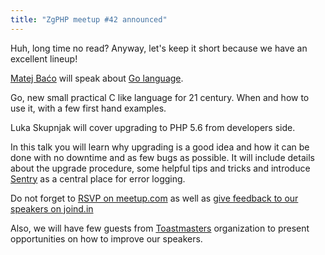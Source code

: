 ```yaml
---
title: "ZgPHP meetup #42 announced"
---
```


Huh, long time no read? Anyway, let's keep it short because we have an excellent lineup!

[Matej Baćo](https://twitter.com/matejbaco) will speak about [Go language](http://golang.org/).

Go, new small practical C like language for 21 century. When and how to use it, with a few first hand examples.

Luka Skupnjak will cover upgrading to PHP 5.6 from developers side.

In this talk you will learn why upgrading is a good idea and how it can be done with no downtime and as few bugs as possible. 
It will include details about the upgrade procedure, some helpful tips and tricks and introduce [Sentry](https://github.com/getsentry/raven-php) as a central place for error logging.

Do not forget to [RSVP on meetup.com](http://www.meetup.com/ZgPHP-meetup/events/205928902/) as well as [give feedback to 
our speakers on joind.in](https://joind.in/event/view/3363)

Also, we will have few guests from [Toastmasters](http://www.toastmasters.hr) organization to present opportunities on
how to improve our speakers. 
